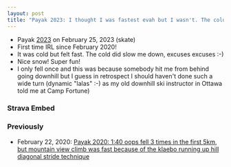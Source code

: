 ```yaml
---
layout: post
title: "Payak 2023: I thought I was fastest evah but I wasn't. The cold (-8) and unwisely stopping just before the end for a drink (oops) made me slower"
---
```

* Payak [2023](https://zone4.ca/race/2023-02-25/3118c178/results) on February 25, 2023 (skate)
* First time IRL since February 2020!
* It was cold but felt fast. The cold did slow me down, excuses excuses :-)
* Nice snow! Super fun!
* I only fell once and this was because somebody hit me from behind going downhill but I guess in retrospect I should haven't done such a wide turn (dynamic "lalas" :-) as my old downhill ski instructor in Ottawa told me at Camp Fortune)

### Strava Embed

<div class="strava-embed-placeholder" data-embed-type="activity" data-embed-id="8621739175"></div><script src="https://strava-embeds.com/embed.js"></script>

### Previously
* February 22, 2020: [Payak 2020: 1:40 oops fell 3 times in the first 5km, but mountain view climb was fast because of the klaebo running up hill diagonal stride technique](http://rolandtanglao.com/2020/02/22/p1-payak-2020-slower-because-i-fell-3-times-in-first-5-mountain-view-climb-was-fast-klaebo-rules/)

